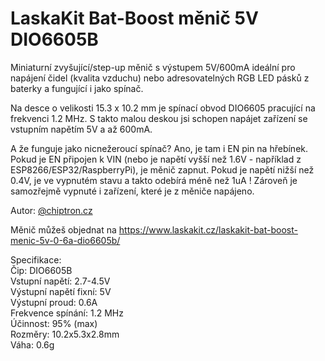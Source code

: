# LaskaKit Bat-Boost měnič 5V DIO6605B

Miniaturní zvyšující/step-up měnič s výstupem 5V/600mA ideální pro napájení čidel (kvalita vzduchu) nebo adresovatelných RGB LED pásků z baterky a fungující i jako spínač.

Na desce o velikosti 15.3 x 10.2 mm je spínací obvod DIO6605 pracující na frekvenci 1.2 MHz. S takto malou deskou jsi schopen napájet zařízení se vstupním napětím 5V a až 600mA.

A že funguje jako nicnežeroucí spínač? Ano, je tam i EN pin na hřebínek. Pokud je EN připojen k VIN (nebo je napětí vyšší než 1.6V - například z ESP8266/ESP32/RaspberryPi), je měnič zapnut. Pokud je napětí nižší než 0.4V, je ve vypnutém stavu a takto odebírá méně než 1uA ! Zároveň je samozřejmě vypnuté i zařízení, které je z měniče napájeno.

Autor: [@chiptron.cz](https://twitter.com/chiptronCZ)

Měnič můžeš objednat na https://www.laskakit.cz/laskakit-bat-boost-menic-5v-0-6a-dio6605b/

Specifikace:<br>
Čip: DIO6605B<br>
Vstupní napětí: 2.7-4.5V<br>
Výstupní napětí fixní: 5V<br>
Výstupní proud: 0.6A<br>
Frekvence spínání: 1.2 MHz<br>
Účinnost: 95% (max)<br>
Rozměry: 10.2x5.3x2.8mm<br>
Váha: 0.6g<br>
